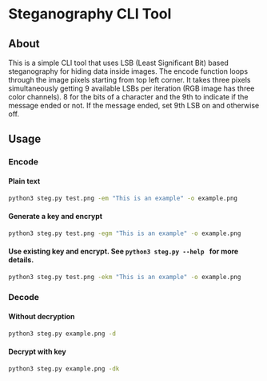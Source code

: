# Steganography CLI Tool

## About

This is a simple CLI tool that uses LSB (Least Significant Bit) based steganography for hiding data inside images. The encode function loops through the image pixels starting from top left corner. It takes three pixels simultaneously getting 9 available LSBs per iteration (RGB image has three color channels). 8 for the bits of a character and the 9th to indicate if the message ended or not. If the message ended, set 9th LSB on and otherwise off.

## Usage

### Encode

#### Plain text

```bash
python3 steg.py test.png -em "This is an example" -o example.png
```

#### Generate a key and encrypt

```bash
python3 steg.py test.png -egm "This is an example" -o example.png
```

#### Use existing key and encrypt. See `python3 steg.py --help ` for more details.

```bash
python3 steg.py test.png -ekm "This is an example" -o example.png
```

### Decode

#### Without decryption

```bash
python3 steg.py example.png -d
```

#### Decrypt with key

```bash
python3 steg.py example.png -dk
```
